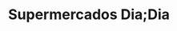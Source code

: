 ---
title: "Supermercados Dia;Dia"
url: /hospital-de-orbigo/supermercados-dia-dia/
shop: supermercado
---